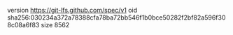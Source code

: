 version https://git-lfs.github.com/spec/v1
oid sha256:030234a372a78388cfa78ba72bb546f1b0bce50282f2bf82a596f308c08a6f83
size 8562
